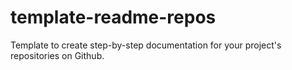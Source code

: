 # template-readme-repos
Template to create step-by-step documentation for your project's repositories on Github.
